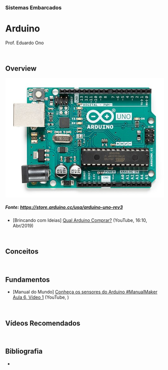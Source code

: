 ### Sistemas Embarcados

# Arduino

Prof. Eduardo Ono

<br>

## Overview

![Arduino Uno](imagens/arduino-uno.jpg)

##### Fonte: https://store.arduino.cc/usa/arduino-uno-rev3

- [Brincando com Ideias] [Qual Arduino Comprar?](https://www.youtube.com/watch?v=FbYd9KPkkl4) (YouTube, 16:10, Abr/2019)

<br>

## Conceitos

<br>

## Fundamentos

- [Manual do Mundo] [Conheça os sensores do Arduino #ManualMaker Aula 6, Vídeo 1](https://www.youtube.com/watch?v=vEdYjAbzrAE) (YouTube, )

<br>

## Vídeos Recomendados

<br>

## Bibliografia

*
